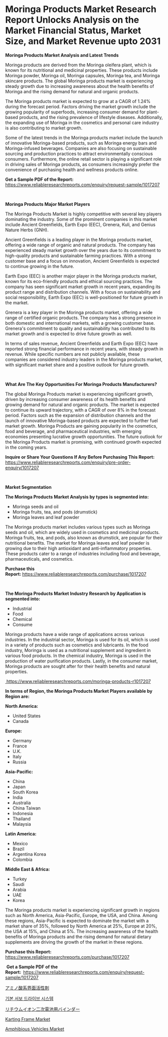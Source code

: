 <p><h1>Moringa Products Market Research Report Unlocks Analysis on the Market Financial Status, Market Size, and Market Revenue upto 2031</h1></p><p><strong>Moringa Products Market Analysis and Latest Trends</strong></p>
<p><p>Moringa products are derived from the Moringa oleifera plant, which is known for its nutritional and medicinal properties. These products include Moringa powder, Moringa oil, Moringa capsules, Moringa tea, and Moringa skincare products. The global Moringa products market is experiencing steady growth due to increasing awareness about the health benefits of Moringa and the rising demand for natural and organic products.</p><p>The Moringa products market is expected to grow at a CAGR of 1.24% during the forecast period. Factors driving the market growth include the growing popularity of superfoods, increasing consumer demand for plant-based products, and the rising prevalence of lifestyle diseases. Additionally, the expanding use of Moringa in the cosmetics and personal care industry is also contributing to market growth.</p><p>Some of the latest trends in the Moringa products market include the launch of innovative Moringa-based products, such as Moringa energy bars and Moringa-infused beverages. Companies are also focusing on sustainable sourcing and production practices to attract environmentally conscious consumers. Furthermore, the online retail sector is playing a significant role in driving sales of Moringa products, as consumers increasingly prefer the convenience of purchasing health and wellness products online.</p></p>
<p><strong>Get a Sample PDF of the Report:&nbsp;</strong> <a href="https://www.reliableresearchreports.com/enquiry/request-sample/1017207">https://www.reliableresearchreports.com/enquiry/request-sample/1017207</a></p>
<p>&nbsp;</p>
<p><strong>Moringa Products Major Market Players</strong></p>
<p><p>The Moringa Products Market is highly competitive with several key players dominating the industry. Some of the prominent companies in this market include Ancient Greenfields, Earth Expo (EEC), Grenera, Kuli, and Genius Nature Herbs (GNH).</p><p>Ancient Greenfields is a leading player in the Moringa products market, offering a wide range of organic and natural products. The company has experienced steady market growth over the years due to its commitment to high-quality products and sustainable farming practices. With a strong customer base and a focus on innovation, Ancient Greenfields is expected to continue growing in the future.</p><p>Earth Expo (EEC) is another major player in the Moringa products market, known for its eco-friendly products and ethical sourcing practices. The company has seen significant market growth in recent years, expanding its product range and distribution channels. With a focus on sustainability and social responsibility, Earth Expo (EEC) is well-positioned for future growth in the market.</p><p>Grenera is a key player in the Moringa products market, offering a wide range of certified organic products. The company has a strong presence in both domestic and international markets, with a growing customer base. Grenera's commitment to quality and sustainability has contributed to its market growth and is expected to drive future growth as well.</p><p>In terms of sales revenue, Ancient Greenfields and Earth Expo (EEC) have reported strong financial performance in recent years, with steady growth in revenue. While specific numbers are not publicly available, these companies are considered industry leaders in the Moringa products market, with significant market share and a positive outlook for future growth.</p></p>
<p>&nbsp;</p>
<p><strong>What Are The Key Opportunities For Moringa Products Manufacturers?</strong></p>
<p><p>The global Moringa Products market is experiencing significant growth, driven by increasing consumer awareness of its health benefits and growing demand for natural and organic products. The market is expected to continue its upward trajectory, with a CAGR of over 8% in the forecast period. Factors such as the expansion of distribution channels and the launch of innovative Moringa-based products are expected to further fuel market growth. Moringa Products are gaining popularity in the cosmetics, food and beverage, and pharmaceutical industries, with emerging economies presenting lucrative growth opportunities. The future outlook for the Moringa Products market is promising, with continued growth expected in the coming years.</p></p>
<p><strong>Inquire or Share Your Questions If Any Before Purchasing This Report:</strong> <a href="https://www.reliableresearchreports.com/enquiry/pre-order-enquiry/1017207">https://www.reliableresearchreports.com/enquiry/pre-order-enquiry/1017207</a></p>
<p>&nbsp;</p>
<p><strong>Market Segmentation</strong></p>
<p><strong>The Moringa Products Market Analysis by types is segmented into:</strong></p>
<p><ul><li>Moringa seeds and oil</li><li>Moringa fruits, tea, and pods (drumstick)</li><li>Moringa leaves and leaf powder</li></ul></p>
<p><p>The Moringa products market includes various types such as Moringa seeds and oil, which are widely used in cosmetics and medicinal products. Moringa fruits, tea, and pods, also known as drumstick, are popular for their nutritional benefits. The market for Moringa leaves and leaf powder is growing due to their high antioxidant and anti-inflammatory properties. These products cater to a range of industries including food and beverage, pharmaceuticals, and cosmetics.</p></p>
<p><strong>Purchase this Report:&nbsp;</strong><a href="https://www.reliableresearchreports.com/purchase/1017207">https://www.reliableresearchreports.com/purchase/1017207</a></p>
<p>&nbsp;</p>
<p><strong>The Moringa Products Market Industry Research by Application is segmented into:</strong></p>
<p><ul><li>Industrial</li><li>Food</li><li>Chemical</li><li>Consume</li></ul></p>
<p><p>Moringa products have a wide range of applications across various industries. In the industrial sector, Moringa is used for its oil, which is used in a variety of products such as cosmetics and lubricants. In the food industry, Moringa is used as a nutritional supplement and ingredient in various food products. In the chemical industry, Moringa is used in the production of water purification products. Lastly, in the consumer market, Moringa products are sought after for their health benefits and natural properties.</p></p>
<p><a href="https://www.reliableresearchreports.com/moringa-products-r1017207">&nbsp;https://www.reliableresearchreports.com/moringa-products-r1017207</a></p>
<p><strong>In terms of Region, the Moringa Products Market Players available by Region are:</strong></p>
<p>
    <p> <strong> North America: </strong>
        <ul>
            <li>United States</li>
            <li>Canada</li>
        </ul>
        </p> 
    <p> <strong> Europe: </strong>
        <ul>
            <li>Germany</li>
            <li>France</li>
            <li>U.K.</li>
            <li>Italy</li>
            <li>Russia</li>
        </ul>
        </p> 
    <p> <strong> Asia-Pacific: </strong>
        <ul>
            <li>China</li>
            <li>Japan</li>
            <li>South Korea</li>
            <li>India</li>
            <li>Australia</li>
            <li>China Taiwan</li>
            <li>Indonesia</li>
            <li>Thailand</li>
            <li>Malaysia</li>
        </ul>
        </p> 
    <p> <strong> Latin America: </strong>
        <ul>
            <li>Mexico</li>
            <li>Brazil</li>
            <li>Argentina Korea</li>
            <li>Colombia</li>
        </ul>
        </p> 
    <p> <strong> Middle East & Africa: </strong>
        <ul>
            <li>Turkey</li>
            <li>Saudi</li>
            <li>Arabia</li>
            <li>UAE</li>
            <li>Korea</li>
        </ul>
    </p>
    </p>
<p><p>The Moringa products market is experiencing significant growth in regions such as North America, Asia-Pacific, Europe, the USA, and China. Among these regions, Asia-Pacific is expected to dominate the market with a market share of 35%, followed by North America at 25%, Europe at 20%, the USA at 15%, and China at 5%. The increasing awareness of the health benefits of Moringa products and the rising demand for natural dietary supplements are driving the growth of the market in these regions.</p></p>
<p><strong>Purchase this Report: </strong><a href="https://www.reliableresearchreports.com/purchase/1017207">https://www.reliableresearchreports.com/purchase/1017207</a></p>
<p>&nbsp;<strong>Get a Sample PDF of the Report:&nbsp;&nbsp;</strong><a href="https://www.reliableresearchreports.com/enquiry/request-sample/1017207">https://www.reliableresearchreports.com/enquiry/request-sample/1017207</a></p>
<p><strong></strong></p>
<p><p><a href="https://github.com/BoydYundt1/Market-Research-Report-List-1/blob/main/6609588128553.md">アミノ酸系界面活性剤</a></p><p><a href="https://github.com/DavidCarter19662022/Market-Research-Report-List-1/blob/main/7724821115882.md">기본 서보 드라이브 시스템</a></p><p><a href="https://github.com/JessKilback/Market-Research-Report-List-1/blob/main/6079108128554.md">リチウムイオン二次電池用バインダー</a></p><p><a href="https://github.com/gdfhhhj/Market-Research-Report-List-5/blob/main/karting-frame-market.md">Karting Frame Market</a></p><p><a href="https://github.com/RichRobinson5/Market-Research-Report-List-5/blob/main/amphibious-vehicles-market.md">Amphibious Vehicles Market</a></p></p>